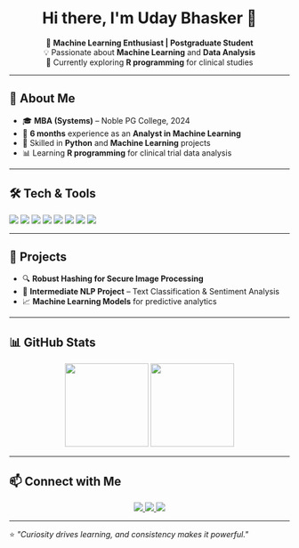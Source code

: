 <h1 align="center">Hi there, I'm Uday Bhasker 👋</h1>

<p align="center">
  🚀 <b>Machine Learning Enthusiast | Postgraduate Student</b><br>
  💡 Passionate about <b>Machine Learning</b> and <b>Data Analysis</b><br>
  🎯 Currently exploring <b>R programming</b> for clinical studies
</p>

---

## 📖 About Me
- 🎓 **MBA (Systems)** – Noble PG College, 2024  
- 💼 **6 months** experience as an **Analyst in Machine Learning**  
- 🐍 Skilled in **Python** and **Machine Learning** projects  
- 📊 Learning **R programming** for clinical trial data analysis  

---

## 🛠 Tech & Tools

<p>
  <img src="https://img.shields.io/badge/Python-3776AB?style=for-the-badge&logo=python&logoColor=white"/>
  <img src="https://img.shields.io/badge/R-276DC3?style=for-the-badge&logo=r&logoColor=white"/>
  <img src="https://img.shields.io/badge/SQL-4479A1?style=for-the-badge&logo=MySQL&logoColor=white"/>
  <img src="https://img.shields.io/badge/scikit--learn-F7931E?style=for-the-badge&logo=scikit-learn&logoColor=white"/>
  <img src="https://img.shields.io/badge/Pandas-150458?style=for-the-badge&logo=pandas&logoColor=white"/>
  <img src="https://img.shields.io/badge/Matplotlib-004B87?style=for-the-badge"/>
  <img src="https://img.shields.io/badge/dplyr-276DC3?style=for-the-badge"/>
  <img src="https://img.shields.io/badge/r2rtf-ff69b4?style=for-the-badge"/>
</p>

---

## 📌 Projects
- 🔍 **Robust Hashing for Secure Image Processing**  
- 🤖 **Intermediate NLP Project** – Text Classification & Sentiment Analysis  
- 📈 **Machine Learning Models** for predictive analytics  

---

## 📊 GitHub Stats

<p align="center">
  <img src="https://github-readme-stats.vercel.app/api?username=yourusername&show_icons=true&theme=tokyonight" height="150"/>
  <img src="https://github-readme-stats.vercel.app/api/top-langs/?username=yourusername&layout=compact&theme=tokyonight" height="150"/>
</p>

---

## 📫 Connect with Me

<p align="center">
  <a href="https://www.linkedin.com/" target="_blank">
    <img src="https://img.shields.io/badge/LinkedIn-0A66C2?style=for-the-badge&logo=linkedin&logoColor=white"/>
  </a>
  <a href="mailto:bhaskeruday.777@gmail.com">
    <img src="https://img.shields.io/badge/Email-D14836?style=for-the-badge&logo=gmail&logoColor=white"/>
  </a>
  <a href="https://github.com/yourusername" target="_blank">
    <img src="https://img.shields.io/badge/GitHub-100000?style=for-the-badge&logo=github&logoColor=white"/>
  </a>
</p>

---

⭐️ *"Curiosity drives learning, and consistency makes it powerful."*
